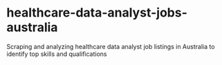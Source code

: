 # healthcare-data-analyst-jobs-australia
Scraping and analyzing healthcare data analyst job listings in Australia to identify top skills and qualifications
